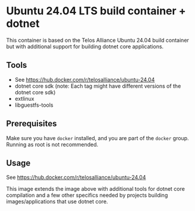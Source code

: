 # Ubuntu 24.04 LTS build container + dotnet

This container is based on the Telos Alliance Ubuntu 24.04 build container but with additional support for building dotnet core applications.

## Tools

- See https://hub.docker.com/r/telosalliance/ubuntu-24.04
- dotnet core sdk (note: Each tag might have different versions of the dotnet core sdk)
- extlinux
- libguestfs-tools

## Prerequisites

Make sure you have `docker` installed, and you are part of the `docker` group. Running as root is not recommended.

## Usage

See https://hub.docker.com/r/telosalliance/ubuntu-24.04

This image extends the image above with additional tools for dotnet core compilation and a few other specifics needed by projects building images/applications that use dotnet core.

